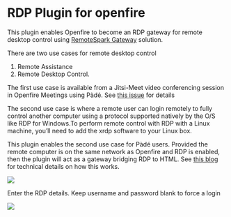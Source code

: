 # RDP Plugin for openfire

This plugin enables Openfire to become an RDP gateway for remote desktop control using [RemoteSpark Gateway](http://www.remotespark.com/html5.html) solution.

There are two use cases for remote desktop control

1. Remote Assistance
2. Remote Desktop Control.

The first use case is available from a Jitsi-Meet video conferencing session in Openfire Meetings using Pàdé. See [this issue](https://github.com/igniterealtime/Pade/issues/24) for details

The second use case is where a remote user can login remotely to fully control another computer using a protocol supported natively by the O/S like RDP for Windows.To perform remote control with RDP with a Linux machine, you’ll need to add the xrdp software to your Linux box.

This plugin enables the second use case for Pàdé users. Provided the remote computer is on the same network as Openfire and RDP is enabled, then the plugin will act as a gateway bridging RDP to HTML. See [this blog](https://www.brianmadden.com/opinion/How-HTML5-remote-desktop-clients-work) for technical details on how this works.

<img src="https://github.com/igniterealtime/Rdp/blob/master/classes/images/pade3.png" />

Enter the RDP details. Keep username and password blank to force a login

<img src="https://github.com/igniterealtime/Rdp/blob/master/classes/images/pade4.png" />
